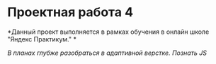 # **Проектная работа 4**

*Данный проект выполняется в рамках обучения в онлайн школе "Яндекс Практикум."   *

*В планах глубже разобраться в адаптивной верстке. Познать JS*

